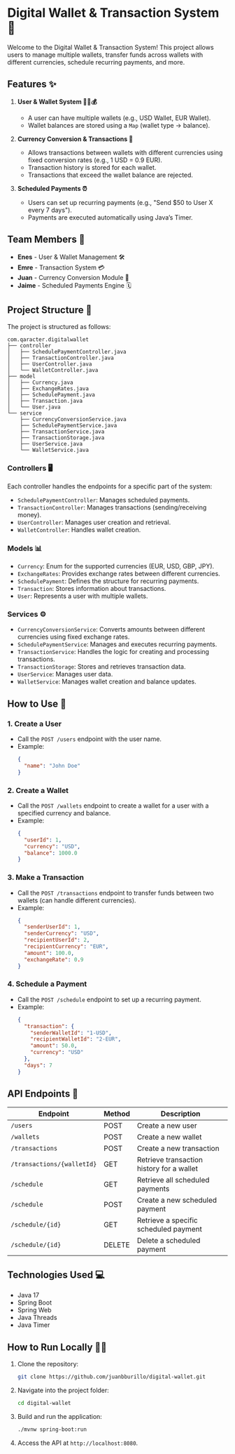 # Digital Wallet & Transaction System 💸

Welcome to the Digital Wallet & Transaction System! This project allows users to manage multiple wallets, transfer funds across wallets with different currencies, schedule recurring payments, and more.

## Features ✨

1. **User & Wallet System 🧑‍💼💰**
    - A user can have multiple wallets (e.g., USD Wallet, EUR Wallet).
    - Wallet balances are stored using a `Map` (wallet type → balance).

2. **Currency Conversion & Transactions 💱**
    - Allows transactions between wallets with different currencies using fixed conversion rates (e.g., 1 USD = 0.9 EUR).
    - Transaction history is stored for each wallet.
    - Transactions that exceed the wallet balance are rejected.

3. **Scheduled Payments ⏰**
    - Users can set up recurring payments (e.g., "Send $50 to User X every 7 days").
    - Payments are executed automatically using Java’s Timer.

## Team Members 👥

- **Enes** - User & Wallet Management 🛠️
- **Emre** - Transaction System 💳
- **Juan** - Currency Conversion Module 💱
- **Jaime** - Scheduled Payments Engine 🗓️

## Project Structure 📁

The project is structured as follows:

```
com.qaracter.digitalwallet
├── controller
│   ├── SchedulePaymentController.java
│   ├── TransactionController.java
│   ├── UserController.java
│   └── WalletController.java
├── model
│   ├── Currency.java
│   ├── ExchangeRates.java
│   ├── SchedulePayment.java
│   ├── Transaction.java
│   └── User.java
└── service
    ├── CurrencyConversionService.java
    ├── SchedulePaymentService.java
    ├── TransactionService.java
    ├── TransactionStorage.java
    ├── UserService.java
    └── WalletService.java
```

### Controllers 🖥️

Each controller handles the endpoints for a specific part of the system:

- `SchedulePaymentController`: Manages scheduled payments.
- `TransactionController`: Manages transactions (sending/receiving money).
- `UserController`: Manages user creation and retrieval.
- `WalletController`: Handles wallet creation.

### Models 📊

- `Currency`: Enum for the supported currencies (EUR, USD, GBP, JPY).
- `ExchangeRates`: Provides exchange rates between different currencies.
- `SchedulePayment`: Defines the structure for recurring payments.
- `Transaction`: Stores information about transactions.
- `User`: Represents a user with multiple wallets.

### Services ⚙️

- `CurrencyConversionService`: Converts amounts between different currencies using fixed exchange rates.
- `SchedulePaymentService`: Manages and executes recurring payments.
- `TransactionService`: Handles the logic for creating and processing transactions.
- `TransactionStorage`: Stores and retrieves transaction data.
- `UserService`: Manages user data.
- `WalletService`: Manages wallet creation and balance updates.

## How to Use 🚀

### 1. **Create a User**
- Call the `POST /users` endpoint with the user name.
- Example:
  ```json
  {
    "name": "John Doe"
  }
  ```

### 2. **Create a Wallet**
- Call the `POST /wallets` endpoint to create a wallet for a user with a specified currency and balance.
- Example:
  ```json
  {
    "userId": 1,
    "currency": "USD",
    "balance": 1000.0
  }
  ```

### 3. **Make a Transaction**
- Call the `POST /transactions` endpoint to transfer funds between two wallets (can handle different currencies).
- Example:
  ```json
  {
    "senderUserId": 1,
    "senderCurrency": "USD",
    "recipientUserId": 2,
    "recipientCurrency": "EUR",
    "amount": 100.0,
    "exchangeRate": 0.9
  }
  ```

### 4. **Schedule a Payment**
- Call the `POST /schedule` endpoint to set up a recurring payment.
- Example:
  ```json
  {
    "transaction": {
      "senderWalletId": "1-USD",
      "recipientWalletId": "2-EUR",
      "amount": 50.0,
      "currency": "USD"
    },
    "days": 7
  }
  ```

## API Endpoints 📡

| Endpoint                         | Method | Description                                |
| --------------------------------- | ------ | ------------------------------------------ |
| `/users`                          | POST   | Create a new user                          |
| `/wallets`                        | POST   | Create a new wallet                        |
| `/transactions`                   | POST   | Create a new transaction                   |
| `/transactions/{walletId}`        | GET    | Retrieve transaction history for a wallet  |
| `/schedule`                        | GET    | Retrieve all scheduled payments            |
| `/schedule`                        | POST   | Create a new scheduled payment             |
| `/schedule/{id}`                   | GET    | Retrieve a specific scheduled payment      |
| `/schedule/{id}`                   | DELETE | Delete a scheduled payment                 |

## Technologies Used 💻

- Java 17
- Spring Boot
- Spring Web
- Java Threads
- Java Timer

## How to Run Locally 🏃‍♂️

1. Clone the repository:
   ```bash
   git clone https://github.com/juanbburillo/digital-wallet.git
   ```

2. Navigate into the project folder:
   ```bash
   cd digital-wallet
   ```

3. Build and run the application:
   ```bash
   ./mvnw spring-boot:run
   ```

4. Access the API at `http://localhost:8080`.